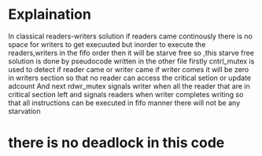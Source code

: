 # Explaination
In classical readers-writers solution if readers came continously there is no space for writers to get execuuted but inorder to execute the readers,writers in the fifo order then it will be starve free 
so ,this starve free solution is done by pseudocode written in the other file
firstly cntrl_mutex is used to detect if reader came or writer came if writer comes it will be zero in writers section so that no reader can access the critical setion or update adcount
And next rdwr_mutex signals writer when all the reader that are in critical section left and signals readers when writer completes writing
so that all instructions can be executed in fifo manner there will not be any starvation
# there is no deadlock in this code
